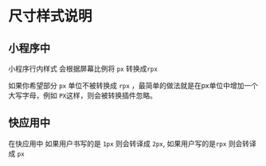 # 尺寸样式说明

## 小程序中

小程序行内样式 会根据屏幕比例将 `px` 转换成`rpx`

如果你希望部分 `px` 单位不被转换成 `rpx` ，最简单的做法就是在px单位中增加一个大写字母，例如 `PX`这样，则会被转换插件忽略。

## 快应用中

在快应用中 如果用户书写的是 `1px` 则会转译成  `2px`, 如果用户写的是`rpx` 则会转译成 `px` 